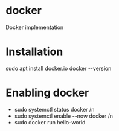 # docker
Docker implementation

# Installation
sudo apt install docker.io
docker --version

# Enabling docker
- sudo systemctl status docker /n
- sudo systemctl enable --now docker /n
- sudo docker run hello-world


